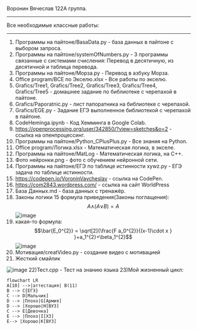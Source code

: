Воронин Вячеслав 122А группа.
__________________________________________

Все необходимые классные работы:
__________________________________________

1) Программы на пайтоне/BasaData.py - база данных в пайтоне с выбором запроса.
2) Программы на пайтоне/systemOfNumbers.py - 3 программы связанные с системами счисления: Перевод в десятичную, из десятичной и таблица перевода.
3) Программы на пайтоне/Морза.py - Перевод в азбуку Морза.
4) Office program/ВСЕ по Экселю.xlsx - Все работы по экселю.
5) Grafics/Tree1,
   Grafics/Tree2,
   Grafics/Tree3,
   Grafics/Tree4,
   Grafics/Tree5 - домашнее задание по библиотеке с черепахой в пайтоне.
6) Grafics/Paporatnic.py - лист папоратника на библиотеке с черепахой.
7) Grafics/EGE.py - Задание ЕГЭ выполненное библиотекой с черепахой в пайтоне.
8) CodeHeminga.ipynb - Код Хемминга в Google Colab.
9) https://openprocessing.org/user/342850/?view=sketches&o=2 - ссылка на опенпроцессинг.
10) Программы на пайтоне/Python_CPlusPlus.py - Все знания на Python.
11) Office program/Логика.xlsx - Математическая логика, в экселе.
12) Программы на пайтоне/MatLog - Математическая логика, на С++.
13) Фото нейронки.png - фото с обучением нейронной сети.
14) Программы на пайтоне/ЕГЭ по таблице истинности xywz.py - ЕГЭ задача по таблице истинности.
15) https://codepen.io/VoroninVaycheslav - ссылка на CodePen.
16) https://com2843.wordpress.com/ - ссылка на сайт WorldPress
17) База Данных.md - база данных с тренажёр.
18) Законы логики 15 формула приведения(Законы поглащения):
$$A\wedge_{}^{}(A\vee_{}^{}B)=A$$
![image](https://user-images.githubusercontent.com/114893510/198812771-98e2a2c3-1be1-402a-bd21-1cd41a42e1d6.png)
19) какая-то формула:
$$\bar{E_0^{2}} = \sqrt[2]{\frac{F a_0^{2}}{(x-1)\cdot x } }+a_1^{2}+\beta_1^{2}$$
![image](https://user-images.githubusercontent.com/114893510/201590509-3216c935-fe23-4b93-aaed-dc76e0ea9ec0.png)
20) Мотивация/creatVideo.py - создание видео с мотивацией
21) Жесткий смайлик

![image](https://user-images.githubusercontent.com/114893510/204203871-b6e1cb38-a5df-40b3-8a41-4d02ecb2fc61.png)
22)Тест.cpp - Тест на знанию языка
23)Мой жизненный цикл:

```mermaid
flowchart LR
A[10] -->|аттестация| B(11)
B --> C{ЕГЭ}
C --> D[Мальчик]
D --> |Плохо|G[Армия]
D --> |Хорошо|H[ВУЗ]
C --> E[Девочка]
E --> |Плохо|I[ХЗ]
E--> |Хорошо|K[ВУЗ]
```
